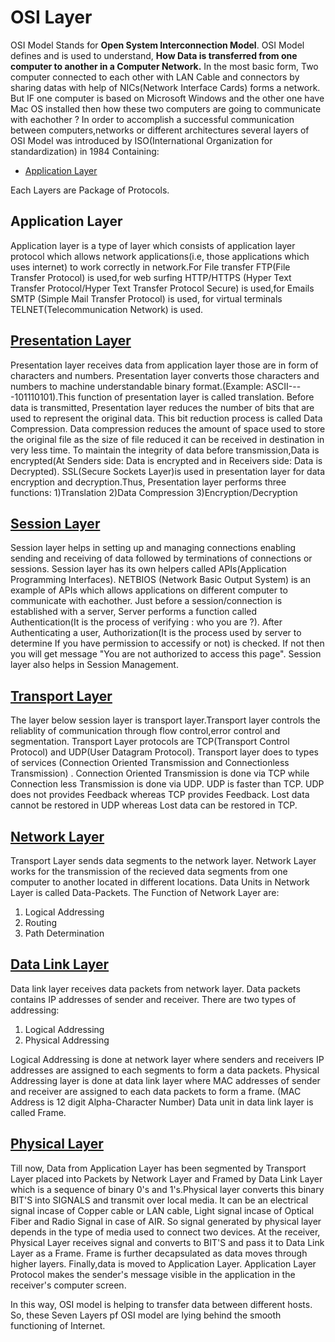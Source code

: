 # OSI Layer
OSI Model Stands for **Open System Interconnection Model**. OSI Model defines and is used to understand, **How Data is transferred from one computer to another in a Computer Network.** In the most basic form, Two computer connected to each other with LAN Cable and connectors by sharing datas with help of NICs(Network Interface Cards) forms a network. But IF one computer is based on Microsoft Windows and the other one have Mac OS installed then how these two computers are going to communicate with eachother ? In order to accomplish a successful communication between computers,networks or different architectures  several layers of OSI Model was introduced by ISO(International Organization for standardization) in 1984 Containing:

- [Application Layer](#application-layer)


Each Layers are Package of Protocols.

## Application Layer

Application layer is a type of layer which consists of application layer protocol which allows network applications(i.e, those applications which uses internet) to work correctly in network.For File transfer FTP(File Transfer Protocol) is used,for web surfing HTTP/HTTPS (Hyper Text Transfer Protocol/Hyper Text Transfer Protocol Secure) is used,for Emails SMTP (Simple Mail Transfer Protocol) is used, for virtual terminals TELNET(Telecommunication Network) is used.

## [Presentation Layer](#presentation-layer)

Presentation layer receives data from application layer those are in form of characters and numbers. Presentation layer converts those characters and numbers to machine understandable binary format.(Example: ASCII----101110101).This function of presentation layer  is called translation. Before data is transmitted, Presentation layer reduces the number of bits that are used to represent the original data. This bit reduction process is called Data Compression. Data compression reduces the amount of space used to store the original file as the size of file reduced it can be received in destination in very less time. To maintain the integrity of data before transmission,Data is encrypted(At Senders side: Data is encrypted and in Receivers side: Data is Decrypted). SSL(Secure Sockets Layer)is used in presentation layer for data encryption and decryption.Thus, Presentation  layer performs three functions:
1)Translation
2)Data Compression
3)Encryption/Decryption

## [Session Layer](#session-layer)

Session layer helps in setting up and managing connections enabling sending and receiving of data followed by terminations of connections or sessions. Session layer has its own helpers called APIs(Application Programming Interfaces). NETBIOS (Network Basic Output System) is an example of APIs which allows applications on different computer to communicate with eachother. Just before a session/connection is established with a server, Server performs a function called Authentication(It is the process of verifying : who you are ?). After Authenticating a user, Authorization(It is the process used by server to determine If you have permission to accessify or not) is checked. If not then you will get message "You are not authorized to access this page". Session layer also helps in Session Management.

## [Transport Layer](#transport-layer)

The layer below session layer is transport layer.Transport layer controls the reliablity of communication through flow control,error control and segmentation. Transport Layer protocols are TCP(Transport Control Protocol) and UDP(User Datagram Protocol). Transport layer does to types of services (Connection Oriented Transmission and Connectionless Transmission) .
Connection Oriented Transmission is done via TCP while Connection less Transmission is done via UDP.
UDP is faster than TCP.
UDP does not provides Feedback whereas TCP provides Feedback.
Lost data cannot be restored in UDP whereas Lost data can be restored in TCP.
 
## [Network Layer](#network-layer)

Transport Layer sends data segments to the network layer. Network Layer works for the transmission of the recieved data segments from one computer to another located in different locations. Data Units in Network Layer is called Data-Packets.
The Function of Network Layer are:
1. Logical Addressing
2. Routing
3. Path Determination

## [Data Link Layer](#data-link-layer)

Data link layer receives data packets from network layer. Data packets contains IP addresses of sender and receiver. There are two types of addressing: 
1. Logical Addressing
2. Physical Addressing

Logical Addressing is done at network layer where senders and receivers IP addresses are assigned to each segments to form a data packets. Physical Addressing layer is done at data link layer where MAC addresses of sender and receiver are assigned to each data packets to form a frame. (MAC Address is 12 digit Alpha-Character Number) Data unit in data link layer is called Frame.

## [Physical Layer](#physical-layer)

Till now, Data from Application Layer has  been segmented by Transport Layer placed into Packets by Network Layer and Framed by Data Link Layer which is a sequence of binary 0's and 1's.Physical layer converts this binary BIT'S into SIGNALS  and transmit over local media. It can be an electrical signal incase of Copper cable or LAN cable, Light signal incase of Optical Fiber and Radio Signal in case of AIR. So signal generated by physical layer depends in the type of media used to connect two devices. At the receiver, Physical Layer receives signal and converts to BIT'S and pass it to Data Link Layer as a Frame. Frame is further decapsulated as data moves through higher layers. Finally,data is moved to Application Layer. Application Layer Protocol makes the sender's message visible in the application in the receiver's computer screen.

In this way, OSI model is helping to transfer data between different hosts. So, these Seven Layers pf OSI model are lying behind the smooth functioning of Internet.
